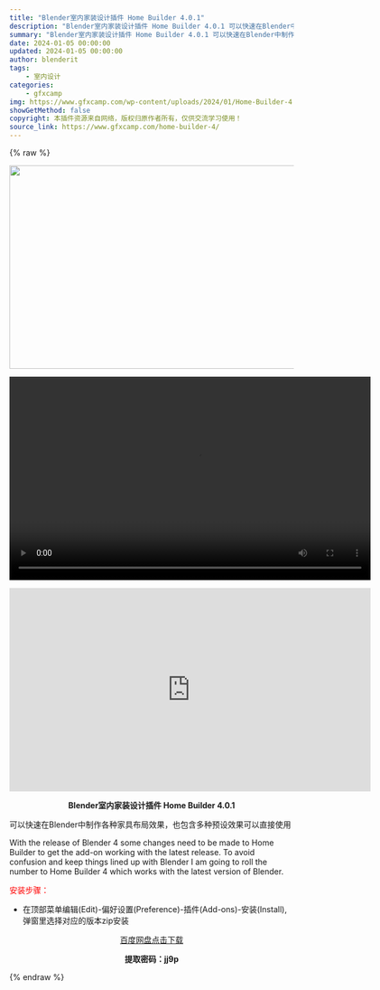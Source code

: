 ```yaml
---
title: "Blender室内家装设计插件 Home Builder 4.0.1"
description: "Blender室内家装设计插件 Home Builder 4.0.1 可以快速在Blender中制作各种家具布局效果，也包含多种预设效果可以直接使用 With the release of Blend..."
summary: "Blender室内家装设计插件 Home Builder 4.0.1 可以快速在Blender中制作各种家具布局效果，也包含多种预设效果可以直接使用 With the release of Blend..."
date: 2024-01-05 00:00:00
updated: 2024-01-05 00:00:00
author: blenderit
tags: 
    - 室内设计
categories:
    - gfxcamp
img: https://www.gfxcamp.com/wp-content/uploads/2024/01/Home-Builder-4.jpg
showGetMethod: false
copyright: 本插件资源来自网络，版权归原作者所有，仅供交流学习使用！
source_link: https://www.gfxcamp.com/home-builder-4/
---
```


{% raw %}
<div><p><img decoding="async" class="aligncenter size-full wp-image-117614" src="https://www.gfxcamp.com/wp-content/uploads/2024/01/Home-Builder-4.jpg" data-src="https://www.gfxcamp.com/wp-content/uploads/2024/01/Home-Builder-4.jpg" alt="" width="640" height="360" data-srcset="https://www.gfxcamp.com/wp-content/uploads/2024/01/Home-Builder-4.jpg 640w, https://www.gfxcamp.com/wp-content/uploads/2024/01/Home-Builder-4-150x84.jpg 150w" data-sizes="(max-width: 640px) 100vw, 640px"><br>
</p><center><div style="width: 640px;" class="wp-video"><!--[if lt IE 9]><script>document.createElement('video');</script><![endif]-->
<video class="wp-video-shortcode" id="video-117613-1" width="640" height="360" preload="true" controls="controls"><source type="video/mp4" src="http://cloud.video.taobao.com/play/u/null/p/1/e/6/t/1/444952673216.mp4?_=1"></source><a href="http://cloud.video.taobao.com/play/u/null/p/1/e/6/t/1/444952673216.mp4">http://cloud.video.taobao.com/play/u/null/p/1/e/6/t/1/444952673216.mp4</a></video></div></center><p style="text-align: center;"><strong><iframe loading="lazy" src="https://player.youku.com/embed/XNjI5ODg1NDk2MA==" width="640" height="360" frameborder="0" allowfullscreen="allowfullscreen" data-mce-fragment="1"></iframe></strong></p><p style="text-align: center;"><strong>Blender室内家装设计插件 Home Builder 4.0.1</strong></p><p>可以快速在Blender中制作各种家具布局效果，也包含多种预设效果可以直接使用</p><p>With the release of Blender 4 some changes need to be made to Home Builder to get the add-on working with the latest release. To avoid confusion and keep things lined up with Blender I am going to roll the number to Home Builder 4 which works with the latest version of Blender.</p><p style="text-align: left;"><span style="color: #ff0000;">安装步骤：</span></p><ul>
<li>在顶部菜单编辑(Edit)-偏好设置(Preference)-插件(Add-ons)-安装(Install),弹窗里选择对应的版本zip安装</li>
</ul><p style="text-align: center;"><a class="maxbutton-3 maxbutton maxbutton-baidu" target="_blank" rel="noopener" href="https://pan.baidu.com/s/1ZGJJS99Q5FWCCpei0kjSvA?pwd=jj9p"><span class="mb-text">百度网盘点击下载</span></a></p><p style="text-align: center;"><strong>提取密码：jj9p</strong></p></div>
<div style="display: none">gfxcamp</div>
{% endraw %}